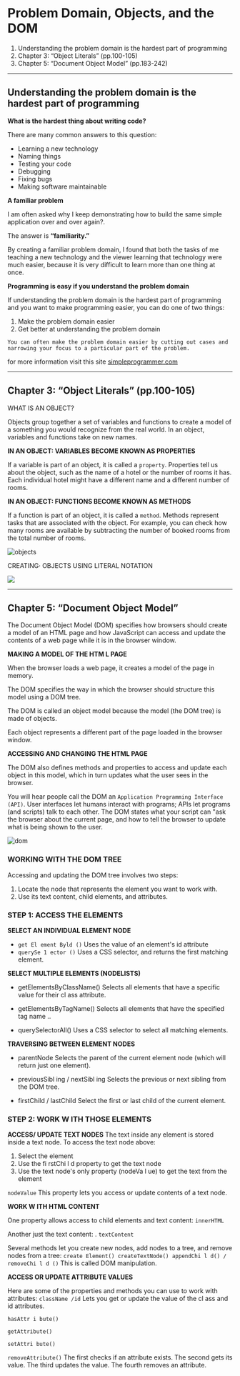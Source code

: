 # Problem Domain, Objects, and the DOM

1. Understanding the problem domain is the hardest part of programming
2. Chapter 3: “Object Literals” (pp.100-105)
3. Chapter 5: “Document Object Model” (pp.183-242)

--------------------------------------------------

## Understanding the problem domain is the hardest part of programming

**What is the hardest thing about writing code?**

There are many common answers to this question:

* Learning a new technology
* Naming things
* Testing your code
* Debugging
* Fixing bugs
* Making software maintainable

**A familiar problem**

I am often asked why I keep demonstrating how to build the same simple application over and over again?.

The answer is **“familiarity.”**

By creating a familiar problem domain, I found that both the tasks of me teaching a new technology and the viewer learning that technology were much easier, because it is very difficult to learn more than one thing at once.

**Programming is easy if you understand the problem domain**

If understanding the problem domain is the hardest part of programming and you want to make programming easier, you can do one of two things:

1. Make the problem domain easier
2. Get better at understanding the problem domain

`You can often make the problem domain easier by cutting out cases and narrowing your focus to a particular part of the problem.`

for more information visit this site [simpleprogrammer.com](https://simpleprogrammer.com/understanding-the-problem-domain-is-the-hardest-part-of-programming)


--------------------------------------------------

## Chapter 3: “Object Literals” (pp.100-105)

WHAT IS AN OBJECT? 

Objects group together a set of variables and functions to create a model 
of a something you would recognize from the real world. In an object, 
variables and functions take on new names.

**IN AN OBJECT: VARIABLES BECOME KNOWN AS PROPERTIES**

If a variable is part of an object, it is called a 
`property`. Properties tell us about the object, such as 
the name of a hotel or the number of rooms it has. 
Each individual hotel might have a different name 
and a different number of rooms.

**IN AN OBJECT: FUNCTIONS BECOME KNOWN AS METHODS**

If a function is part of an object, it is called a `method`. 
Methods represent tasks that are associated with 
the object. For example, you can check how many 
rooms are available by subtracting the number of 
booked rooms from the total number of rooms. 

![objects](https://appdividend.com/wp-content/uploads/2019/03/Javascript-Objects-Tutorial-Example-Working-With-Objects-in-JS.png)

CREATING· OBJECTS USING  LITERAL NOTATION 

![](https://miro.medium.com/max/4096/1*GA7toY-Y3a3l0nlewOxIAw.png)


--------------------------------------------------


## Chapter 5: “Document Object Model”

The Document Object Model (DOM) specifies 
how browsers should create a model of an HTML 
page and how JavaScript can access and update the 
contents of a web page while it is in the browser window. 

**MAKING A MODEL OF THE HTM L PAGE**

When the browser loads a web page, it 
creates a model of the page in memory. 

The DOM specifies the way in which the 
browser should structure this model using 
a DOM tree. 

The DOM is called an object model 
because the model (the DOM tree) is 
made of objects. 

Each object represents a different part of 
the page loaded in the browser window. 

**ACCESSING AND CHANGING THE HTML PAGE**

The DOM also defines methods and 
properties to access and update each 
object in this model, which in turn updates 
what the user sees in the browser. 

You will hear people call the DOM an 
`Application Programming Interface (API)`. 
User interfaces let humans interact with 
programs; APls let programs (and scripts) 
talk to each other. The DOM states what 
your script can "ask the browser about the 
current page, and how to tell the browser 
to update what is being shown to the user.

![dom](https://simplesnippets.tech/wp-content/uploads/2018/10/what-is-document-object-model-in-JS-featured-image.jpg)


### WORKING WITH THE DOM TREE

Accessing and updating the DOM tree involves two steps:

1. Locate the node that represents the element you want to work with. 
2. Use its text content, child elements, and attributes.

### **STEP 1: ACCESS THE ELEMENTS**

**SELECT AN INDIVIDUAL ELEMENT NODE**

* `get El ement Byld ()` Uses the value of an element's id attribute
* `querySe 1 ector ()` Uses a CSS selector, and returns the first matching element.  

**SELECT MULTIPLE ELEMENTS (NODELISTS)**

* getElementsByClassName() Selects all elements that have a specific value for their cl ass 
attribute.

* getElementsByTagName() Selects all elements that have the specified tag name ..

* querySelectorAll() Uses a CSS selector to select all matching elements.

**TRAVERSING BETWEEN ELEMENT NODES**

* parentNode Selects the parent of the current 
element node (which will return just one element).

* previousSibl ing / nextSibl ing Selects the previous or next sibling from the DOM tree.

* firstChild / lastChild Select the first or last child of the current element. 

### **STEP 2: WORK W ITH THOSE ELEMENTS**

**ACCESS/ UPDATE TEXT NODES**
The text inside any element is 
stored inside a text node. To 
access the text node above:
1. Select the <l i >element 
2. Use the fi rstChi l d property 
to get the text node 
3. Use the text node's only 
property (nodeVa l ue) to get 
the text from the element  

`nodeValue` This property lets you access or 
update contents of a text node.

**WORK W ITH HTML CONTENT**

One property allows access to 
child elements and text content: `innerHTML`

Another just the text content: . `textContent`

Several methods let you create 
new nodes, add nodes to a tree, 
and remove nodes from a tree: 
`create Element() createTextNode() appendChi l d() / removeChi l d ()` 
This is called DOM manipulation. 

**ACCESS OR UPDATE ATTRIBUTE VALUES**

Here are some of the properties 
and methods you can use to work with attributes: `className /id` Lets you get or update the value 
of the cl ass and id attributes.

`hasAttr i bute()` 

`getAttribute()`

`setAttri bute()`

`removeAttribute()` 
The first checks if an attribute 
exists. The second gets its value. 
The third updates the value. 
The fourth removes an attribute. 


